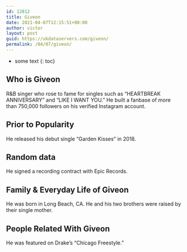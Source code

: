```yaml
---
id: 12812
title: Giveon
date: 2021-04-07T12:15:51+00:00
author: victor
layout: post
guid: https://ukdataservers.com/giveon/
permalink: /04/07/giveon/
---
```


* some text
{: toc}


## Who is Giveon



R&B singer who rose to fame for singles such as &#8220;HEARTBREAK ANNIVERSARY&#8221; and &#8220;LIKE I WANT YOU.&#8221; He built a fanbase of more than 750,000 followers on his verified Instagram account.

                
                
                
## Prior to Popularity



He released his debut single &#8220;Garden Kisses&#8221; in 2018.

                
                
                
## Random data



He signed a recording contract with Epic Records. 

                
                
                
## Family & Everyday Life of Giveon



He was born in Long Beach, CA. He and his two brothers were raised by their single mother.

                
                
                
## People Related With Giveon



He was featured on Drake&#8217;s &#8220;Chicago Freestyle.&#8221;

                
              
            
          
          
          